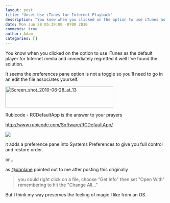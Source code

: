 ```yaml
---
layout: post
title: "Unset Use iTunes for Internet Playback"
description: "You know when you clicked on the option to use iTunes as the default player for Internet media and immediately regretted it well I've found the solution.It seems the preferences pane option is not a toggle so you'll need to go in an edit the file ..."
date: Mon Jun 28 05:39:00 -0700 2010
comments: true
author: Adam
categories: []
---
```


<p>You know when you clicked on the option to use iTunes as the default player for Internet media and immediately regretted it well I've found the solution.<p />It seems the preferences pane option is not a toggle so you'll need to go in an edit the file associates yourself.<p /><div class='p_embed p_image_embed'>
<img alt="Screen_shot_2010-06-28_at_13" height="66" src="http://getfile5.posterous.com/getfile/files.posterous.com/adambird/uQvSfdXYTlF6y3zjC6CF9U7Zu81OFld4a2L8jbOOlUz1g0Y4NxQk10gtuiRg/Screen_shot_2010-06-28_at_13.3.png" width="338" />
</div>
<p />Rubicode - RCDefaultApp is the answer to your prayers<p /><a href="http://www.rubicode.com/Software/RCDefaultApp/">http://www.rubicode.com/Software/RCDefaultApp/</a><p /><img src="/images/unset-use-itunes-for-internet-playback-0/0Screen_shot_2010-06-28_at_13.3.png">
<p />it adds a preference pane into Systems Preferences to give you full control and restore order.</p>
or...

as <a href="http://twitter.com/danlane" target="_blank">@danlane</a> pointed out to me after posting this originally

<blockquote class="posterous_short_quote">
you could right click on a file, choose "Get Info" then set "Open With" remembering to hit the "Change All..." 

</blockquote>
But I think my way preserves the feeling of magic I like from an OS.

